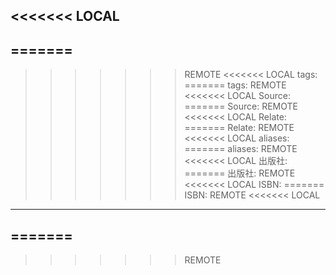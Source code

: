 <<<<<<< LOCAL
---
=======
---
>>>>>>> REMOTE
<<<<<<< LOCAL
tags: 
=======
tags: 
>>>>>>> REMOTE
<<<<<<< LOCAL
Source: 
=======
Source: 
>>>>>>> REMOTE
<<<<<<< LOCAL
Relate: 
=======
Relate: 
>>>>>>> REMOTE
<<<<<<< LOCAL
aliases:
=======
aliases:
>>>>>>> REMOTE
<<<<<<< LOCAL
出版社:
=======
出版社:
>>>>>>> REMOTE
<<<<<<< LOCAL
ISBN:
=======
ISBN:
>>>>>>> REMOTE
<<<<<<< LOCAL
---
=======
---
>>>>>>> REMOTE
